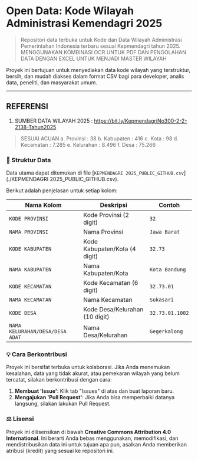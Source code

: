# Open Data: Kode Wilayah Administrasi Kemendagri 2025


> Repositori data terbuka untuk Kode dan Data Wilayah Administrasi Pemerintahan Indonesia terbaru sesuai Kepmendagri tahun 2025. MENGGUNAKAN KOMBINASI OCR UNTUK PDF DAN PENGOLAHAN DATA DENGAN EXCEL UNTUK MENJADI MASTER WILAYAH

Proyek ini bertujuan untuk menyediakan data kode wilayah yang terstruktur, bersih, dan mudah diakses dalam format CSV bagi para developer, analis data, peneliti, dan masyarakat umum.

---
## REFERENSI
1. SUMBER DATA WILAYAH 2025 :  https://bit.ly/KepmendagriNo300-2-2-2138-Tahun2025
> SESUAI ACUAN a. Provinsi : 38 b. Kabupaten : 416 c. Kota : 98 d. Kecamatan : 7.285 e. Kelurahan : 8.496 f. Desa : 75.266

### 📂 Struktur Data

Data utama dapat ditemukan di file [`KEPMENDAGRI 2025_PUBLIC_GITHUB.csv`](./KEPMENDAGRI 2025_PUBLIC_GITHUB.csv).

Berikut adalah penjelasan untuk setiap kolom:

| Nama Kolom                      | Deskripsi                               | Contoh          |
|---------------------------------|-----------------------------------------|-----------------|
| `KODE PROVINSI`                 | Kode Provinsi (2 digit)                 | `32`            |
| `NAMA PROVINSI`                 | Nama Provinsi                           | `Jawa Barat`    |
| `KODE KABUPATEN`                | Kode Kabupaten/Kota (4 digit)           | `32.73`         |
| `NAMA KABUPATEN`                | Nama Kabupaten/Kota                     | `Kota Bandung`  |
| `KODE KECAMATAN`                | Kode Kecamatan (6 digit)                | `32.73.01`      |
| `NAMA KECAMATAN`                | Nama Kecamatan                          | `Sukasari`      |
| `KODE DESA`                     | Kode Desa/Kelurahan (10 digit)          | `32.73.01.1002` |
| `NAMA KELURAHAN/DESA/DESA ADAT` | Nama Desa/Kelurahan                     | `Gegerkalong`   |


### 💡 Cara Berkontribusi

Proyek ini bersifat terbuka untuk kolaborasi. Jika Anda menemukan kesalahan, data yang tidak akurat, atau pemekaran wilayah yang belum tercatat, silakan berkontribusi dengan cara:

1.  **Membuat 'Issue'**: Klik tab "Issues" di atas dan buat laporan baru.
2.  **Mengajukan 'Pull Request'**: Jika Anda bisa memperbaiki datanya langsung, silakan lakukan Pull Request.

### ⚖️ Lisensi

Proyek ini dilisensikan di bawah **Creative Commons Attribution 4.0 International**. Ini berarti Anda bebas menggunakan, memodifikasi, dan mendistribusikan data ini untuk tujuan apa pun, asalkan Anda memberikan atribusi (kredit) yang sesuai ke repositori ini.
